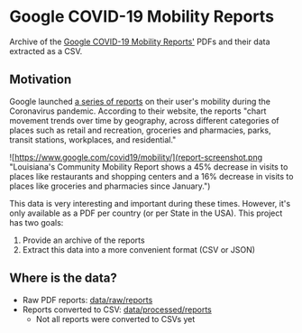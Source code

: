 # Google COVID-19 Mobility Reports

Archive of the [Google COVID-19 Mobility Reports'][google-reports] PDFs and their data extracted
as a CSV.

## Motivation

Google launched [a series of reports][google-reports] on their user's mobility
during the Coronavirus pandemic. According to their website, the reports "chart
movement trends over time by geography, across different categories of places
such as retail and recreation, groceries and pharmacies, parks, transit
stations, workplaces, and residential."

![https://www.google.com/covid19/mobility/](report-screenshot.png "Louisiana's Community Mobility Report shows a 45% decrease in visits to places like restaurants and shopping centers and a 16% decrease in visits to places like groceries and pharmacies since January.")

This data is very interesting and important during these times. However, it's
only available as a PDF per country (or per State in the USA). This project has
two goals:

1. Provide an archive of the reports
2. Extract this data into a more convenient format (CSV or JSON)

## Where is the data?

* Raw PDF reports: [data/raw/reports](data/raw/reports)
* Reports converted to CSV: [data/processed/reports](data/processed/reports)
  * Not all reports were converted to CSVs yet

[google-reports]: https://www.google.com/covid19/mobility/
